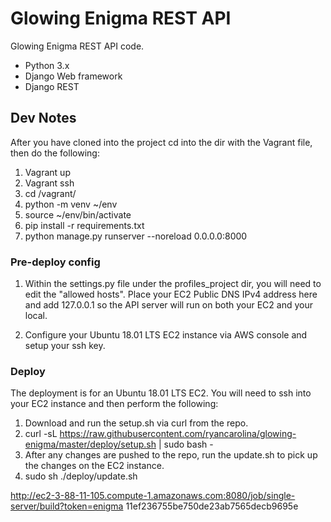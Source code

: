 # Glowing Enigma REST API

Glowing Enigma REST API code.
- Python 3.x
- Django Web framework
- Django REST

## Dev Notes
After you have cloned into the project cd into the dir with the Vagrant file, then do the following:

1. Vagrant up
2. Vagrant ssh
3. cd /vagrant/
4. python -m venv ~/env
5. source ~/env/bin/activate
6. pip install -r requirements.txt
7. python manage.py runserver --noreload 0.0.0.0:8000

### Pre-deploy config

1. Within the settings.py file under the profiles_project dir, you will need to edit the "allowed hosts". Place your EC2 Public DNS IPv4 address here and add 127.0.0.1 so the API server will run on both your EC2 and your local.

2. Configure your Ubuntu 18.01 LTS EC2 instance via AWS console and setup your ssh key.

### Deploy
The deployment is for an Ubuntu 18.01 LTS EC2. You will need to ssh into your EC2 instance and then perform the following:

1. Download and run the setup.sh via curl from the repo.
2. curl -sL https://raw.githubusercontent.com/ryancarolina/glowing-enigma/master/deploy/setup.sh | sudo bash -
3. After any changes are pushed to the repo, run the update.sh to pick up the changes on the EC2 instance.
4. sudo sh ./deploy/update.sh

http://ec2-3-88-11-105.compute-1.amazonaws.com:8080/job/single-server/build?token=enigma
11ef236755be750de23ab7565decb9695e
